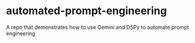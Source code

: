 # automated-prompt-engineering
A repo that demonstrates how to use Gemini and DSPy to automate prompt engineering
